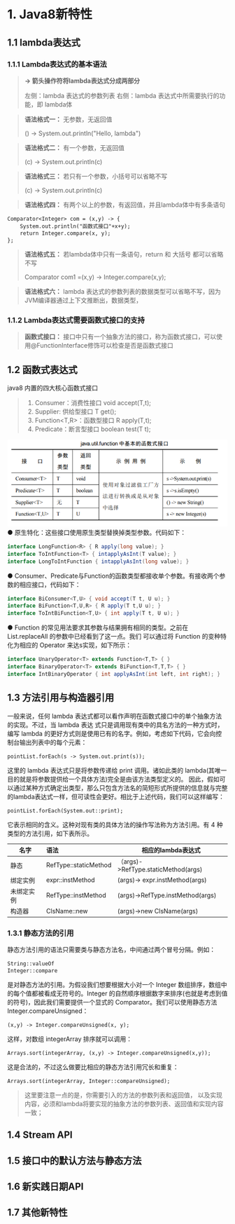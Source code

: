 # 1. Java8新特性

## 1.1 lambda表达式

### 1.1.1 Lambda表达式的基本语法

> **->  箭头操作符将lambda表达式分成两部分**
> 
> 左侧：lambda 表达式的参数列表
> 右侧：lambda 表达式中所需要执行的功能，即 lambda体

> **语法格式一：**
> 无参数，无返回值
> 
> () -> System.out.println("Hello, lambda") 

> **语法格式二：**
> 有一个参数，无返回值
> 
> (c) -> System.out.println(c)

> **语法格式三：**
> 若只有一个参数，小括号可以省略不写
> 
> (c) -> System.out.println(c)

> **语法格式四：**
> 有两个以上的参数，有返回值，并且lambda体中有多条语句
```
Comparator<Integer> com = (x,y) -> {
    System.out.println("函数式接口"+x+y);
    return Integer.compare(x, y);
};
```

> **语法格式五：**
> 若lambda体中只有一条语句，return 和 大括号 都可以省略不写
> 
> Comparator<Integer> com1 =(x,y) -> Integer.compare(x,y);

> **语法格式六：**
> lambda 表达式的参数列表的数据类型可以省略不写，因为JVM编译器通过上下文推断出，数据类型，

### 1.1.2 Lambda表达式需要函数式接口的支持
> **函数式接口：**
> 接口中只有一个抽象方法的接口，称为函数式接口，可以使用@FunctionInterface修饰可以检查是否是函数式接口

## 1.2 函数式表达式
java8 内置的四大核心函数式接口
> 1. Consumer<T>：消费性接口
         void accept(T,t);
> 2. Supplier<T>:  供给型接口
         T get();
> 3. Function<T,R>：函数型接口
         R apply(T,t);
> 4. Predicate<T>：断言型接口
         boolean test(T t);

![](基本的函数式接口.png)
● 原生特化：这些接口使用原生类型替换掉类型参数。代码如下：
```java
interface LongFunction<R> { R apply(long value); }
interface ToIntFunction<T> { intapplyAsInt(T value); }
interface LongToIntFunction { intapplyAsInt(long value); }
```
● Consumer、Predicate与Function的函数类型都接收单个参数。有接收两个参数的相应接口，代码如下：
```java
interface BiConsumer<T,U> { void accept(T t, U u); }
interface BiFunction<T,U,R> { R apply(T t,U u); }
interface ToIntBiFunction<T,U> { int apply(T t, U u); }
```
● Function 的常见用法要求其参数与结果拥有相同的类型。之前在 List.replaceAll 的参数中已经看到了这一点。我们
可以通过将 Function 的变种特化为相应的 Operator 来达s实现，如下所示：
```java
interface UnaryOperator<T> extends Function<T,T> { }
interface BinaryOperator<T> extends BiFunction<T,T,T> { }
interface IntBinaryOperator { int applyAsInt(int left, int right); }
```

## 1.3 方法引用与构造器引用
一般来说，任何 lambda 表达式都可以看作声明在函数式接口中的单个抽象方法的实现。不过，当 lambda 表达
式只是调用现有类中的具名方法的一种方式时，编写 lambda 的更好方式则是使用已有的名字。例如，考虑如下代码，它会向控制台输出列表中的每个元素：
```
pointList.forEach(s -> System.out.print(s));
```
这里的 lambda 表达式只是将参数传递给 print 调用。诸如此类的 lambda(其唯一目的就是将参数提供给一个具体方法)完全是由该方法类型定义的。
因此，假如可以通过某种方式确定出类型，那么只包含方法名的简短形式所提供的信息就与完整的lambda表达式一样，但可读性会更好。相比于上述代码，我们可以这样编写：
```
pointList.forEach(System.out::print);
```
它表示相同的含义。这种对现有类的具体方法的操作写法称为方法引用。有 4 种类型的方法引用，如下表所示。

| 名字    | 语法                    | 相应的lambda表达式                       |
|-------|:----------------------|------------------------------------|
| 静态    | RefType::staticMethod | （args)->RefType.staticMethod(args) |
| 绑定实例  | expr::instMethod      | (args)->  expr.instMethod(args)    |
| 未绑定实例 | RefType::instMethod   | (args)->RefType.instMethod(args)   |
| 构造器   | ClsName::new          | (args)->new ClsName(args)          |

### 1.3.1 静态方法的引用
静态方法引用的语法只需要类与静态方法名，中间通过两个冒号分隔。例如：
```
String::valueOf
Integer::compare
```
是对静态方法的引用。为假设我们想要根据大小对一个 Integer 数组排序，数组中的每个值都被看成无符号的。Integer 的自然顺序根据数字来排序(也就是考虑到值
的符号)，因此我们需要提供一个显式的 Comparator。我们可以使用静态方法 Integer.compareUnsigned：
```
(x,y) -> Integer.compareUnsigned(x, y);
```
这样，对数组 integerArray 排序就可以调用：
```
Arrays.sort(integerArray, (x,y) -> Integer.compareUnsigned(x,y));
```
这是合法的，不过这么做要比相应的静态方法引用冗长和重复：
```
Arrays.sort(integerArray, Integer::compareUnsigned);
```
>这里要注意一点的是，你需要引入的方法的参数列表和返回值，
以及实现内容，必须和lambda将要实现的抽象方法的参数列表、返回值和实现内容一致；

## 1.4 Stream API

## 1.5 接口中的默认方法与静态方法

## 1.6 新实践日期API

## 1.7 其他新特性